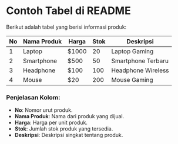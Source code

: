# Contoh Tabel di README

Berikut adalah tabel yang berisi informasi produk:

| No  | Nama Produk  | Harga  | Stok  | Deskripsi          |
| --- | ------------ | ------ | ----- | ------------------ |
| 1   | Laptop       | $1000  | 20    | Laptop Gaming      |
| 2   | Smartphone   | $500   | 50    | Smartphone Terbaru |
| 3   | Headphone    | $100   | 100   | Headphone Wireless |
| 4   | Mouse        | $20    | 200   | Mouse Gaming       |

### Penjelasan Kolom:
- **No**: Nomor urut produk.
- **Nama Produk**: Nama dari produk yang dijual.
- **Harga**: Harga per unit produk.
- **Stok**: Jumlah stok produk yang tersedia.
- **Deskripsi**: Deskripsi singkat tentang produk.
